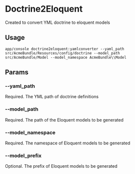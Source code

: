 # Doctrine2Eloquent

Created to convert YML doctrine to eloquent models

## Usage

```
app/console doctrine2eloquent:yamlconverter --yaml_path src/AcmeBundle/Resources/config/doctrine --model_path src/AcmeBundle/Model --model_namespace AcmeBundle\\Model
```

## Params
### --yaml_path
Required. The YML path of doctrine definitions

### --model_path
Required. The path of the Eloquent models to be generated

### --model_namespace
Required. The namespace of Eloquent models to be generated

### --model_prefix
Optional. The prefix of Eloquent models to be generated
